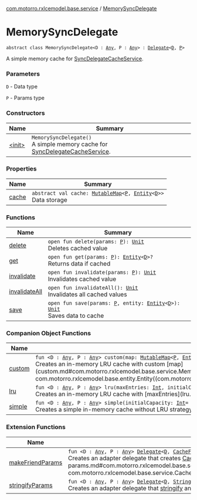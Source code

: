 [com.motorro.rxlcemodel.base.service](../index.md) / [MemorySyncDelegate](./index.md)

# MemorySyncDelegate

`abstract class MemorySyncDelegate<D : `[`Any`](https://kotlinlang.org/api/latest/jvm/stdlib/kotlin/-any/index.html)`, P : `[`Any`](https://kotlinlang.org/api/latest/jvm/stdlib/kotlin/-any/index.html)`> : `[`Delegate`](../-sync-delegate-cache-service/-delegate/index.md)`<`[`D`](index.md#D)`, `[`P`](index.md#P)`>`

A simple memory cache for [SyncDelegateCacheService](../-sync-delegate-cache-service/index.md).

### Parameters

`D` - Data type

`P` - Params type

### Constructors

| Name | Summary |
|---|---|
| [&lt;init&gt;](-init-.md) | `MemorySyncDelegate()`<br>A simple memory cache for [SyncDelegateCacheService](../-sync-delegate-cache-service/index.md). |

### Properties

| Name | Summary |
|---|---|
| [cache](cache.md) | `abstract val cache: `[`MutableMap`](https://kotlinlang.org/api/latest/jvm/stdlib/kotlin.collections/-mutable-map/index.html)`<`[`P`](index.md#P)`, `[`Entity`](../../com.motorro.rxlcemodel.base.entity/-entity/index.md)`<`[`D`](index.md#D)`>>`<br>Data storage |

### Functions

| Name | Summary |
|---|---|
| [delete](delete.md) | `open fun delete(params: `[`P`](index.md#P)`): `[`Unit`](https://kotlinlang.org/api/latest/jvm/stdlib/kotlin/-unit/index.html)<br>Deletes cached value |
| [get](get.md) | `open fun get(params: `[`P`](index.md#P)`): `[`Entity`](../../com.motorro.rxlcemodel.base.entity/-entity/index.md)`<`[`D`](index.md#D)`>?`<br>Returns data if cached |
| [invalidate](invalidate.md) | `open fun invalidate(params: `[`P`](index.md#P)`): `[`Unit`](https://kotlinlang.org/api/latest/jvm/stdlib/kotlin/-unit/index.html)<br>Invalidates cached value |
| [invalidateAll](invalidate-all.md) | `open fun invalidateAll(): `[`Unit`](https://kotlinlang.org/api/latest/jvm/stdlib/kotlin/-unit/index.html)<br>Invalidates all cached values |
| [save](save.md) | `open fun save(params: `[`P`](index.md#P)`, entity: `[`Entity`](../../com.motorro.rxlcemodel.base.entity/-entity/index.md)`<`[`D`](index.md#D)`>): `[`Unit`](https://kotlinlang.org/api/latest/jvm/stdlib/kotlin/-unit/index.html)<br>Saves data to cache |

### Companion Object Functions

| Name | Summary |
|---|---|
| [custom](custom.md) | `fun <D : `[`Any`](https://kotlinlang.org/api/latest/jvm/stdlib/kotlin/-any/index.html)`, P : `[`Any`](https://kotlinlang.org/api/latest/jvm/stdlib/kotlin/-any/index.html)`> custom(map: `[`MutableMap`](https://kotlinlang.org/api/latest/jvm/stdlib/kotlin.collections/-mutable-map/index.html)`<`[`P`](custom.md#P)`, `[`Entity`](../../com.motorro.rxlcemodel.base.entity/-entity/index.md)`<`[`D`](custom.md#D)`>>): `[`MemorySyncDelegate`](./index.md)`<`[`D`](custom.md#D)`, `[`P`](custom.md#P)`>`<br>Creates an in-memory LRU cache with custom [map](custom.md#com.motorro.rxlcemodel.base.service.MemorySyncDelegate.Companion$custom(kotlin.collections.MutableMap((com.motorro.rxlcemodel.base.service.MemorySyncDelegate.Companion.custom.P, com.motorro.rxlcemodel.base.entity.Entity((com.motorro.rxlcemodel.base.service.MemorySyncDelegate.Companion.custom.D)))))/map) as a cache |
| [lru](lru.md) | `fun <D : `[`Any`](https://kotlinlang.org/api/latest/jvm/stdlib/kotlin/-any/index.html)`, P : `[`Any`](https://kotlinlang.org/api/latest/jvm/stdlib/kotlin/-any/index.html)`> lru(maxEntries: `[`Int`](https://kotlinlang.org/api/latest/jvm/stdlib/kotlin/-int/index.html)`, initialCapacity: `[`Int`](https://kotlinlang.org/api/latest/jvm/stdlib/kotlin/-int/index.html)` = 16): `[`MemorySyncDelegate`](./index.md)`<`[`D`](lru.md#D)`, `[`P`](lru.md#P)`>`<br>Creates an in-memory LRU cache with [maxEntries](lru.md#com.motorro.rxlcemodel.base.service.MemorySyncDelegate.Companion$lru(kotlin.Int, kotlin.Int)/maxEntries) records maximum |
| [simple](simple.md) | `fun <D : `[`Any`](https://kotlinlang.org/api/latest/jvm/stdlib/kotlin/-any/index.html)`, P : `[`Any`](https://kotlinlang.org/api/latest/jvm/stdlib/kotlin/-any/index.html)`> simple(initialCapacity: `[`Int`](https://kotlinlang.org/api/latest/jvm/stdlib/kotlin/-int/index.html)` = 16): `[`MemorySyncDelegate`](./index.md)`<`[`D`](simple.md#D)`, `[`P`](simple.md#P)`>`<br>Creates a simple in-memory cache without LRU strategy |

### Extension Functions

| Name | Summary |
|---|---|
| [makeFriendParams](../make-friend-params.md) | `fun <D : `[`Any`](https://kotlinlang.org/api/latest/jvm/stdlib/kotlin/-any/index.html)`, P : `[`Any`](https://kotlinlang.org/api/latest/jvm/stdlib/kotlin/-any/index.html)`> `[`Delegate`](../-sync-delegate-cache-service/-delegate/index.md)`<`[`D`](../make-friend-params.md#D)`, `[`CacheFriend`](../-cache-friend/index.md)`>.makeFriendParams(stringify: `[`P`](../make-friend-params.md#P)`.() -> `[`String`](https://kotlinlang.org/api/latest/jvm/stdlib/kotlin/-string/index.html)`): `[`Delegate`](../-sync-delegate-cache-service/-delegate/index.md)`<`[`D`](../make-friend-params.md#D)`, `[`P`](../make-friend-params.md#P)`>`<br>Creates an adapter delegate that creates [CacheFriend](../-cache-friend/index.md) params using [stringify](../make-friend-params.md#com.motorro.rxlcemodel.base.service$makeFriendParams(com.motorro.rxlcemodel.base.service.SyncDelegateCacheService.Delegate((com.motorro.rxlcemodel.base.service.makeFriendParams.D, com.motorro.rxlcemodel.base.service.CacheFriend)), kotlin.Function1((com.motorro.rxlcemodel.base.service.makeFriendParams.P, kotlin.String)))/stringify) function |
| [stringifyParams](../stringify-params.md) | `fun <D : `[`Any`](https://kotlinlang.org/api/latest/jvm/stdlib/kotlin/-any/index.html)`, P : `[`Any`](https://kotlinlang.org/api/latest/jvm/stdlib/kotlin/-any/index.html)`> `[`Delegate`](../-sync-delegate-cache-service/-delegate/index.md)`<`[`D`](../stringify-params.md#D)`, `[`String`](https://kotlinlang.org/api/latest/jvm/stdlib/kotlin/-string/index.html)`>.stringifyParams(stringify: `[`P`](../stringify-params.md#P)`.() -> `[`String`](https://kotlinlang.org/api/latest/jvm/stdlib/kotlin/-string/index.html)` = { toString() }): `[`Delegate`](../-sync-delegate-cache-service/-delegate/index.md)`<`[`D`](../stringify-params.md#D)`, `[`P`](../stringify-params.md#P)`>`<br>Creates an adapter delegate that [stringify](../stringify-params.md#P) and uses result string as params to receiver |
